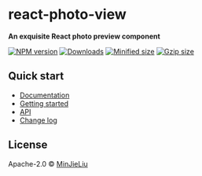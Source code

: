 # react-photo-view

**An exquisite React photo preview component**

[![NPM version][npm-image]][npm-url] [![Downloads][downloads-image]][downloads-url] [![Minified size][min-size-image]][bundlephobia-url] [![Gzip size][gzip-size-image]][bundlephobia-url]

## Quick start

- [Documentation](https://react-photo-view.vercel.app)
- [Getting started](https://react-photo-view.vercel.app/docs/getting-started)
- [API](https://react-photo-view.vercel.app/docs/api)
- [Change log](https://react-photo-view.vercel.app/docs/change-log)

## License

Apache-2.0 © [MinJieLiu](https://github.com/MinJieLiu)

[npm-image]: https://img.shields.io/npm/v/react-photo-view.svg?style=flat-square
[npm-url]: https://npmjs.org/package/react-photo-view
[downloads-image]: http://img.shields.io/npm/dm/react-photo-view.svg?style=flat-square
[downloads-url]: https://npmjs.org/package/react-photo-view
[min-size-image]: https://badgen.net/bundlephobia/min/react-photo-view?label=minified
[gzip-size-image]: https://badgen.net/bundlephobia/minzip/react-photo-view?label=gzip
[bundlephobia-url]: https://bundlephobia.com/result?p=react-photo-view
